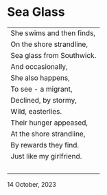 # Sea Glass

|             |
| :-----------|
| She swims and then finds, |
| On the shore strandline, |
| Sea glass from Southwick. |
| And occasionally, |
| She also happens, |
| To see - a migrant, |
| Declined, by stormy, |
| Wild, easterlies. |
| Their hunger appeased, |
| At the shore strandline, |
| By rewards they find. |
| Just like my girlfriend. |
| &nbsp; |

14 October, 2023
